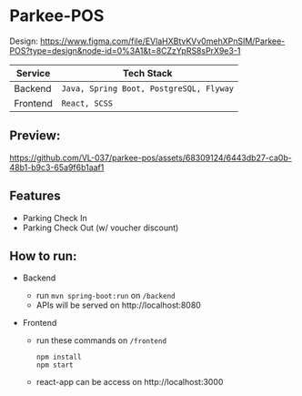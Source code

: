 # Parkee-POS

Design: https://www.figma.com/file/EVlaHXBtvKVv0mehXPnSIM/Parkee-POS?type=design&node-id=0%3A1&t=8CZzYpRS8sPrX9e3-1

| Service  | Tech Stack|
|----------|-----------|
| Backend  | `Java, Spring Boot, PostgreSQL, Flyway` |
| Frontend | `React, SCSS` |

## Preview: 

https://github.com/VL-037/parkee-pos/assets/68309124/6443db27-ca0b-48b1-b9c3-65a9f6b1aaf1

## Features

- Parking Check In
- Parking Check Out (w/ voucher discount)

## How to run:

- Backend
  - run `mvn spring-boot:run` on `/backend`
  - APIs will be served on http://localhost:8080
  
- Frontend
  - run these commands on `/frontend`
    ```
    npm install
    npm start
    ```
  - react-app can be access on http://localhost:3000
